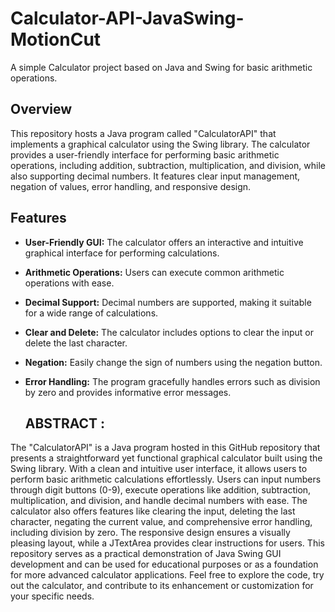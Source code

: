 # Calculator-API-JavaSwing-MotionCut
A simple Calculator project based on Java and Swing for basic arithmetic operations.


## Overview
This repository hosts a Java program called "CalculatorAPI" that implements a graphical calculator using the Swing library. The calculator provides a user-friendly interface for performing basic arithmetic operations, including addition, subtraction, multiplication, and division, while also supporting decimal numbers. It features clear input management, negation of values, error handling, and responsive design.

## Features

- **User-Friendly GUI:** The calculator offers an interactive and intuitive graphical interface for performing calculations.

- **Arithmetic Operations:** Users can execute common arithmetic operations with ease.

- **Decimal Support:** Decimal numbers are supported, making it suitable for a wide range of calculations.

- **Clear and Delete:** The calculator includes options to clear the input or delete the last character.

- **Negation:** Easily change the sign of numbers using the negation button.

- **Error Handling:** The program gracefully handles errors such as division by zero and provides informative error messages.

  ## ABSTRACT :
  
The "CalculatorAPI" is a Java program hosted in this GitHub repository that presents a straightforward yet functional graphical calculator built using the Swing library. With a clean and intuitive user interface, it allows users to perform basic arithmetic calculations effortlessly. Users can input numbers through digit buttons (0-9), execute operations like addition, subtraction, multiplication, and division, and handle decimal numbers with ease. The calculator also offers features like clearing the input, deleting the last character, negating the current value, and comprehensive error handling, including division by zero. The responsive design ensures a visually pleasing layout, while a JTextArea provides clear instructions for users. This repository serves as a practical demonstration of Java Swing GUI development and can be used for educational purposes or as a foundation for more advanced calculator applications. Feel free to explore the code, try out the calculator, and contribute to its enhancement or customization for your specific needs.
